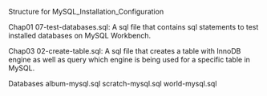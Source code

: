 Structure for MySQL_Installation_Configuration

Chap01
07-test-databases.sql: A sql file that contains sql statements to test installed databases on MySQL Workbench. 

Chap03
02-create-table.sql: A sql file that creates a table with InnoDB engine as well as query which engine is being used for a specific table in MySQL. 

Databases
album-mysql.sql
scratch-mysql.sql
world-mysql.sql 